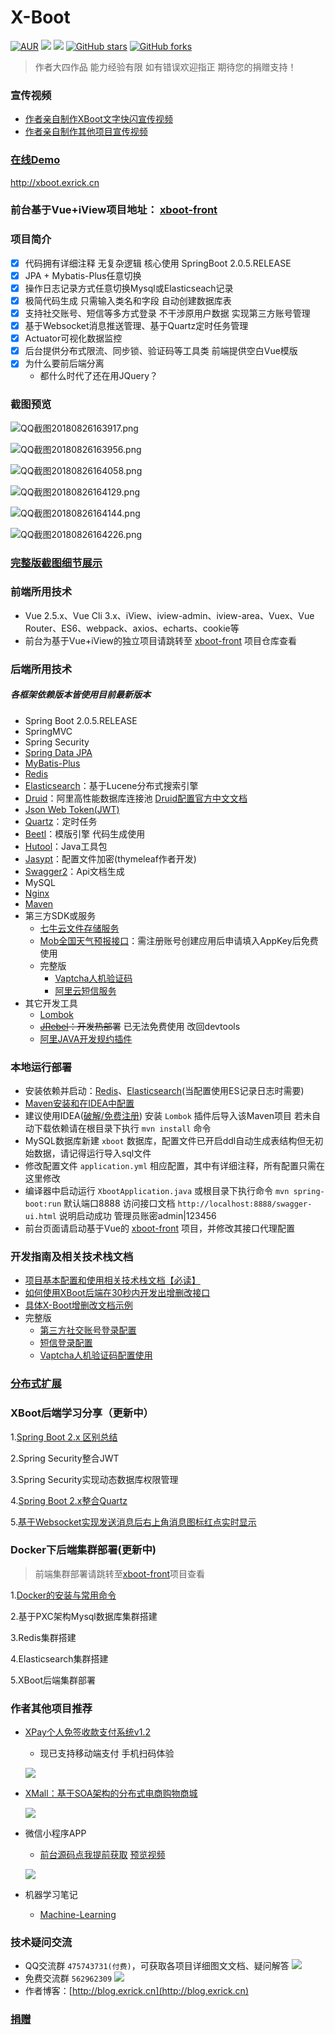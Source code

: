 # X-Boot
[![AUR](https://img.shields.io/aur/license/yaourt.svg)](https://github.com/Exrick/xmall/blob/master/License)
[![](https://img.shields.io/badge/Author-Exrick-orange.svg)](http://blog.exrick.cn)
[![](https://img.shields.io/badge/version-1.1-brightgreen.svg)](https://github.com/Exrick/x-boot)
[![GitHub stars](https://img.shields.io/github/stars/Exrick/x-boot.svg?style=social&label=Stars)](https://github.com/Exrick/x-boot)
[![GitHub forks](https://img.shields.io/github/forks/Exrick/x-boot.svg?style=social&label=Fork)](https://github.com/Exrick/x-boot)

> 作者大四作品 能力经验有限 如有错误欢迎指正 期待您的捐赠支持！

### 宣传视频
- [作者亲自制作XBoot文字快闪宣传视频](http://www.bilibili.com/av30284667)
- [作者亲自制作其他项目宣传视频](https://www.bilibili.com/video/av23121122/)
### [在线Demo](http://xboot.exrick.cn)
http://xboot.exrick.cn
### 前台基于Vue+iView项目地址： [xboot-front](https://github.com/Exrick/xboot-front)
### 项目简介 
- [x] 代码拥有详细注释 无复杂逻辑 核心使用 SpringBoot 2.0.5.RELEASE
- [x] JPA + Mybatis-Plus任意切换
- [x] 操作日志记录方式任意切换Mysql或Elasticseach记录
- [x] 极简代码生成 只需输入类名和字段 自动创建数据库表
- [x] 支持社交账号、短信等多方式登录 不干涉原用户数据 实现第三方账号管理
- [x] 基于Websocket消息推送管理、基于Quartz定时任务管理
- [x] Actuator可视化数据监控
- [x] 后台提供分布式限流、同步锁、验证码等工具类 前端提供空白Vue模版
- [x] 为什么要前后端分离
    - 都什么时代了还在用JQuery？ 

### 截图预览

![QQ截图20180826163917.png](https://i.loli.net/2018/08/26/5b826868e2359.png)

![QQ截图20180826163956.png](https://i.loli.net/2018/08/26/5b8268c57d1e3.png)

![QQ截图20180826164058.png](https://i.loli.net/2018/08/26/5b8268d63d156.png)

![QQ截图20180826164129.png](https://i.loli.net/2018/08/26/5b8268dec28ee.png)

![QQ截图20180826164144.png](https://i.loli.net/2018/08/26/5b8268e6a091f.png)

![QQ截图20180826164226.png](https://i.loli.net/2018/08/26/5b8268efab94a.png)

### [完整版截图细节展示](https://github.com/Exrick/x-boot/wiki/%E5%AE%8C%E6%95%B4%E7%89%88%E6%88%AA%E5%9B%BE%E7%BB%86%E8%8A%82%E5%B1%95%E7%A4%BA)

### 前端所用技术
- Vue 2.5.x、Vue Cli 3.x、iView、iview-admin、iview-area、Vuex、Vue Router、ES6、webpack、axios、echarts、cookie等
- 前台为基于Vue+iView的独立项目请跳转至 [xboot-front](https://github.com/Exrick/xboot-front) 项目仓库查看
### 后端所用技术
##### 各框架依赖版本皆使用目前最新版本
- Spring Boot 2.0.5.RELEASE
- SpringMVC
- Spring Security
- [Spring Data JPA](https://docs.spring.io/spring-data/jpa/docs/2.0.6.RELEASE/reference/html/)
- [MyBatis-Plus](http://mp.baomidou.com)
- [Redis](https://github.com/Exrick/xmall/blob/master/study/Redis.md)
- [Elasticsearch](https://github.com/Exrick/xmall/blob/master/study/Elasticsearch.md)：基于Lucene分布式搜索引擎
- [Druid](http://druid.io/)：阿里高性能数据库连接池 [Druid配置官方中文文档](https://github.com/alibaba/druid/tree/master/druid-spring-boot-starter)
- [Json Web Token(JWT)](https://jwt.io/)
- [Quartz](http://www.quartz-scheduler.org)：定时任务
- [Beetl](http://ibeetl.com/guide/#beetl)：模版引擎 代码生成使用
- [Hutool](http://hutool.mydoc.io/)：Java工具包
- [Jasypt](https://github.com/ulisesbocchio/jasypt-spring-boot)：配置文件加密(thymeleaf作者开发)
- [Swagger2](https://github.com/Exrick/xmall/blob/master/study/Swagger2.md)：Api文档生成
- MySQL
- [Nginx](https://github.com/Exrick/xmall/blob/master/study/Nginx.md)
- [Maven](https://github.com/Exrick/xmall/blob/master/study/Maven.md)
- 第三方SDK或服务
    - [七牛云文件存储服务](https://developer.qiniu.com/kodo/sdk/1239/java)
    - [Mob全国天气预报接口](http://api.mob.com/#/apiwiki/weather)：需注册账号创建应用后申请填入AppKey后免费使用
    - 完整版
        - [Vaptcha人机验证码](https://www.vaptcha.com/)
        - [阿里云短信服务](https://dysms.console.aliyun.com)
- 其它开发工具
    - [Lombok](https://projectlombok.org/)
    - ~~[JRebel](https://github.com/Exrick/xmall/blob/master/study/JRebel.md)：开发热部署~~ 已无法免费使用 改回devtools
    - [阿里JAVA开发规约插件](https://github.com/alibaba/p3c)

### 本地运行部署
- 安装依赖并启动：[Redis](https://github.com/Exrick/xmall/blob/master/study/Redis.md)、[Elasticsearch](https://github.com/Exrick/xmall/blob/master/study/Elasticsearch.md)(当配置使用ES记录日志时需要)
- [Maven安装和在IDEA中配置](https://github.com/Exrick/xmall/blob/master/study/Maven.md)
- 建议使用IDEA([破解/免费注册](http://idea.lanyus.com/)) 安装 `Lombok` 插件后导入该Maven项目 若未自动下载依赖请在根目录下执行 `mvn install` 命令
- MySQL数据库新建 `xboot` 数据库，配置文件已开启ddl自动生成表结构但无初始数据，请记得运行导入sql文件
- 修改配置文件 `application.yml` 相应配置，其中有详细注释，所有配置只需在这里修改
- 编译器中启动运行 `XbootApplication.java` 或根目录下执行命令 `mvn spring-boot:run` 默认端口8888 访问接口文档 `http://localhost:8888/swagger-ui.html` 说明启动成功 管理员账密admin|123456
- 前台页面请启动基于Vue的 [xboot-front](https://github.com/Exrick/xboot-front) 项目，并修改其接口代理配置

### 开发指南及相关技术栈文档
- [项目基本配置和使用相关技术栈文档【必读】](https://github.com/Exrick/x-boot/wiki/%E9%A1%B9%E7%9B%AE%E5%9F%BA%E6%9C%AC%E9%85%8D%E7%BD%AE%E5%92%8C%E4%BD%BF%E7%94%A8%E7%9B%B8%E5%85%B3%E6%8A%80%E6%9C%AF%E6%A0%88%E6%96%87%E6%A1%A3%E3%80%90%E5%BF%85%E8%AF%BB%E3%80%91)
- [如何使用XBoot后端在30秒内开发出增删改接口](https://github.com/Exrick/x-boot/wiki/%E5%A6%82%E4%BD%95%E4%BD%BF%E7%94%A8XBoot%E5%90%8E%E7%AB%AF%E5%9C%A830%E7%A7%92%E5%86%85%E5%BC%80%E5%8F%91%E5%87%BA%E5%A2%9E%E5%88%A0%E6%94%B9%E6%8E%A5%E5%8F%A3)
- [具体X-Boot增删改文档示例](https://github.com/Exrick/x-boot/wiki/CRUD)
- 完整版
    - [第三方社交账号登录配置](https://github.com/Exrick/x-boot/wiki/%E7%AC%AC%E4%B8%89%E6%96%B9%E7%A4%BE%E4%BA%A4%E8%B4%A6%E5%8F%B7%E7%99%BB%E5%BD%95%E9%85%8D%E7%BD%AE)
    - [短信登录配置](https://github.com/Exrick/x-boot/wiki/%E7%9F%AD%E4%BF%A1%E7%99%BB%E5%BD%95%E9%85%8D%E7%BD%AE)
    - [Vaptcha人机验证码配置使用](https://github.com/Exrick/x-boot/wiki/vaptcha%E4%BA%BA%E6%9C%BA%E9%AA%8C%E8%AF%81%E7%A0%81%E9%85%8D%E7%BD%AE%E4%BD%BF%E7%94%A8)

### [分布式扩展](https://github.com/alibaba/dubbo-spring-boot-starter/blob/master/README_zh.md)

### XBoot后端学习分享（更新中）
1.[Spring Boot 2.x 区别总结](https://github.com/Exrick/x-boot/wiki/SpringBoot2.x%E5%8C%BA%E5%88%AB%E6%80%BB%E7%BB%93)

2.Spring Security整合JWT

3.Spring Security实现动态数据库权限管理

4.[Spring Boot 2.x整合Quartz](https://github.com/Exrick/x-boot/wiki/Spring-Boot-2.x%E6%95%B4%E5%90%88Quartz)

5.[基于Websocket实现发送消息后右上角消息图标红点实时显示](https://github.com/Exrick/x-boot/wiki/%E5%9F%BA%E4%BA%8EWebsocket%E5%AE%9E%E7%8E%B0%E5%8F%91%E9%80%81%E6%B6%88%E6%81%AF%E5%90%8E%E5%8F%B3%E4%B8%8A%E8%A7%92%E6%B6%88%E6%81%AF%E5%9B%BE%E6%A0%87%E7%BA%A2%E7%82%B9%E5%AE%9E%E6%97%B6%E6%98%BE%E7%A4%BA)

### Docker下后端集群部署(更新中)

> 前端集群部署请跳转至[xboot-front](https://github.com/Exrick/xboot-front)项目查看

1.[Docker的安装与常用命令](https://github.com/Exrick/x-boot/wiki/Docker%E7%9A%84%E5%AE%89%E8%A3%85%E4%B8%8E%E5%B8%B8%E7%94%A8%E5%91%BD%E4%BB%A4)

2.基于PXC架构Mysql数据库集群搭建

3.Redis集群搭建

4.Elasticsearch集群搭建

5.XBoot后端集群部署

### 作者其他项目推荐
- [XPay个人免签收款支付系统v1.2](https://github.com/Exrick/xpay)

    - 现已支持移动端支付 手机扫码体验

    ![](http://p77xsahe9.bkt.clouddn.com/18-7-21/16350122.jpg)

- [XMall：基于SOA架构的分布式电商购物商城](https://github.com/Exrick/xmall)

    ![](https://i.loli.net/2018/07/22/5b54615b95788.jpg)

- 微信小程序APP 
    - [前台源码点我提前获取](http://xpay.exrick.cn/pay) [预览视频](https://v.qq.com/x/page/f0627kf4x1e.html)

    ![](https://i.loli.net/2018/07/21/5b52e1de385e7.png)
- 机器学习笔记
    - [Machine-Learning](https://github.com/Exrick/Machine-Learning)
### 技术疑问交流
- QQ交流群 `475743731(付费)`，可获取各项目详细图文文档、疑问解答 [![](http://pub.idqqimg.com/wpa/images/group.png)](http://shang.qq.com/wpa/qunwpa?idkey=7b60cec12ba93ebed7568b0a63f22e6e034c0d1df33125ac43ed753342ec6ce7)
- 免费交流群 `562962309` [![](http://pub.idqqimg.com/wpa/images/group.png)](http://shang.qq.com/wpa/qunwpa?idkey=52f6003e230b26addeed0ba6cf343fcf3ba5d97829d17f5b8fa5b151dba7e842)
- 作者博客：[http://blog.exrick.cn](http://blog.exrick.cn)
### [捐赠](http://xpay.exrick.cn/pay)